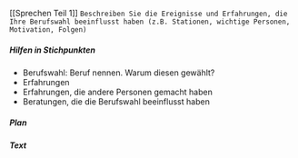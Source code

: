 [[Sprechen Teil 1]]
`Beschreiben Sie die Ereignisse und Erfahrungen, die Ihre Berufswahl beeinflusst haben (z.B. Stationen, wichtige Personen, Motivation, Folgen)`
##### Hilfen in Stichpunkten
- Berufswahl: Beruf nennen. Warum diesen gewählt?
- Erfahrungen
- Erfahrungen, die andere Personen gemacht haben
- Beratungen, die die Berufswahl beeinflusst haben
##### Plan
##### Text